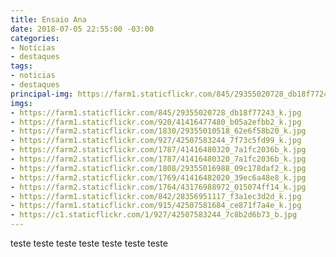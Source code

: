 ```yaml
---
title: Ensaio Ana
date: 2018-07-05 22:55:00 -03:00
categories:
- Notícias
- destaques
tags:
- noticias
- destaques
principal-img: https://farm1.staticflickr.com/845/29355020728_db18f77243_k.jpg
imgs:
- https://farm1.staticflickr.com/845/29355020728_db18f77243_k.jpg
- https://farm1.staticflickr.com/920/41416477480_b05a2efbb2_k.jpg
- https://farm2.staticflickr.com/1830/29355010518_62e6f58b20_k.jpg
- https://farm1.staticflickr.com/927/42507583244_7f73c5fd99_k.jpg
- https://farm2.staticflickr.com/1787/41416480320_7a1fc2036b_k.jpg
- https://farm2.staticflickr.com/1787/41416480320_7a1fc2036b_k.jpg
- https://farm2.staticflickr.com/1808/29355016988_09c178daf2_k.jpg
- https://farm2.staticflickr.com/1769/41416482020_39ec6a48e8_k.jpg
- https://farm2.staticflickr.com/1764/43176988972_015074ff14_k.jpg
- https://farm1.staticflickr.com/842/28356951117_f3a1ec3d2d_k.jpg
- https://farm1.staticflickr.com/915/42507581684_ce871f7a4e_k.jpg
- https://c1.staticflickr.com/1/927/42507583244_7c8b2d6b73_b.jpg
---
```


teste teste teste teste teste teste teste